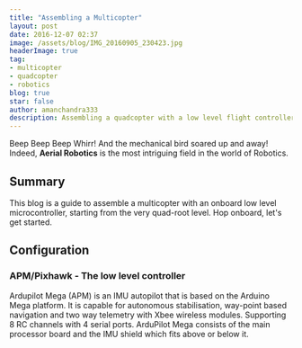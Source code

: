 ```yaml
---
title: "Assembling a Multicopter"
layout: post
date: 2016-12-07 02:37
image: /assets/blog/IMG_20160905_230423.jpg
headerImage: true
tag:
- multicopter
- quadcopter
- robotics
blog: true
star: false
author: amanchandra333
description: Assembling a quadcopter with a low level flight controller
---
```

Beep Beep Beep Whirr! And the mechanical bird soared up and away! Indeed, **Aerial Robotics** is the most intriguing field in the world of Robotics.

## Summary
This blog is a guide to assemble a multicopter with an onboard low level microcontroller, starting from the very quad-root level.
Hop onboard, let's get started.

## Configuration

### APM/Pixhawk - The low level controller
Ardupilot Mega (APM) is an IMU autopilot that is based on the Arduino Mega platform. It is capable for autonomous stabilisation, way-point based navigation and two way telemetry with Xbee wireless modules.  Supporting 8 RC channels with 4 serial ports.  ArduPilot Mega consists of the main processor board and the IMU shield which fits above or below it.
